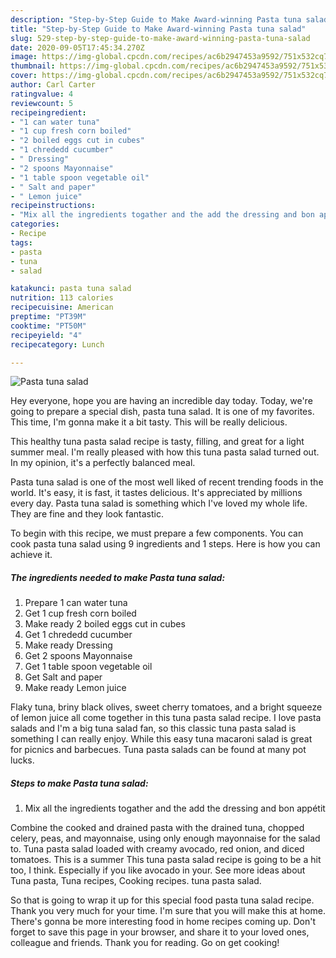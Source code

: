 ```yaml
---
description: "Step-by-Step Guide to Make Award-winning Pasta tuna salad"
title: "Step-by-Step Guide to Make Award-winning Pasta tuna salad"
slug: 529-step-by-step-guide-to-make-award-winning-pasta-tuna-salad
date: 2020-09-05T17:45:34.270Z
image: https://img-global.cpcdn.com/recipes/ac6b2947453a9592/751x532cq70/pasta-tuna-salad-recipe-main-photo.jpg
thumbnail: https://img-global.cpcdn.com/recipes/ac6b2947453a9592/751x532cq70/pasta-tuna-salad-recipe-main-photo.jpg
cover: https://img-global.cpcdn.com/recipes/ac6b2947453a9592/751x532cq70/pasta-tuna-salad-recipe-main-photo.jpg
author: Carl Carter
ratingvalue: 4
reviewcount: 5
recipeingredient:
- "1 can water tuna"
- "1 cup fresh corn boiled"
- "2 boiled eggs cut in cubes"
- "1 chrededd cucumber"
- " Dressing"
- "2 spoons Mayonnaise"
- "1 table spoon vegetable oil"
- " Salt and paper"
- " Lemon juice"
recipeinstructions:
- "Mix all the ingredients togather and the add the dressing and bon appétit"
categories:
- Recipe
tags:
- pasta
- tuna
- salad

katakunci: pasta tuna salad 
nutrition: 113 calories
recipecuisine: American
preptime: "PT39M"
cooktime: "PT50M"
recipeyield: "4"
recipecategory: Lunch

---
```



![Pasta tuna salad](https://img-global.cpcdn.com/recipes/ac6b2947453a9592/751x532cq70/pasta-tuna-salad-recipe-main-photo.jpg)

Hey everyone, hope you are having an incredible day today. Today, we're going to prepare a special dish, pasta tuna salad. It is one of my favorites. This time, I'm gonna make it a bit tasty. This will be really delicious.

This healthy tuna pasta salad recipe is tasty, filling, and great for a light summer meal. I&#39;m really pleased with how this tuna pasta salad turned out. In my opinion, it&#39;s a perfectly balanced meal.

Pasta tuna salad is one of the most well liked of recent trending foods in the world. It's easy, it is fast, it tastes delicious. It's appreciated by millions every day. Pasta tuna salad is something which I've loved my whole life. They are fine and they look fantastic.


To begin with this recipe, we must prepare a few components. You can cook pasta tuna salad using 9 ingredients and 1 steps. Here is how you can achieve it.

<!--inarticleads1-->

##### The ingredients needed to make Pasta tuna salad:

1. Prepare 1 can water tuna
1. Get 1 cup fresh corn boiled
1. Make ready 2 boiled eggs cut in cubes
1. Get 1 chrededd cucumber
1. Make ready  Dressing
1. Get 2 spoons Mayonnaise
1. Get 1 table spoon vegetable oil
1. Get  Salt and paper
1. Make ready  Lemon juice


Flaky tuna, briny black olives, sweet cherry tomatoes, and a bright squeeze of lemon juice all come together in this tuna pasta salad recipe. I love pasta salads and I&#39;m a big tuna salad fan, so this classic tuna pasta salad is something I can really enjoy. While this easy tuna macaroni salad is great for picnics and barbecues. Tuna pasta salads can be found at many pot lucks. 

<!--inarticleads2-->

##### Steps to make Pasta tuna salad:

1. Mix all the ingredients togather and the add the dressing and bon appétit


Combine the cooked and drained pasta with the drained tuna, chopped celery, peas, and mayonnaise, using only enough mayonnaise for the salad to. Tuna pasta salad loaded with creamy avocado, red onion, and diced tomatoes. This is a summer This tuna pasta salad recipe is going to be a hit too, I think. Especially if you like avocado in your. See more ideas about Tuna pasta, Tuna recipes, Cooking recipes. tuna pasta salad. 

So that is going to wrap it up for this special food pasta tuna salad recipe. Thank you very much for your time. I'm sure that you will make this at home. There's gonna be more interesting food in home recipes coming up. Don't forget to save this page in your browser, and share it to your loved ones, colleague and friends. Thank you for reading. Go on get cooking!
